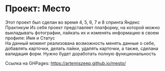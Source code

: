 # Проект: Место

Этот проект был сделан во время 4, 5, 6, 7 и 8 спринта Яндекс Практикум
Из себя проект представляет платформу, на которой можно выкладывать фотографии, лайкать их и изменять информацию в своем профиле: Имя и Статус  
На данный момент реализована возможность менять данные о себе, добавлять карточки, делать лайки, удалять карточки, а также, сделана валидация форм.
Нужно будет доработать полную функциональность

Ссылка на GHPages: https://artemiszeep.github.io/mesto/